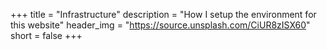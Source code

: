 +++
title = "Infrastructure"
description = "How I setup the environment for this website"
header_img = "https://source.unsplash.com/CiUR8zISX60"
short = false
+++